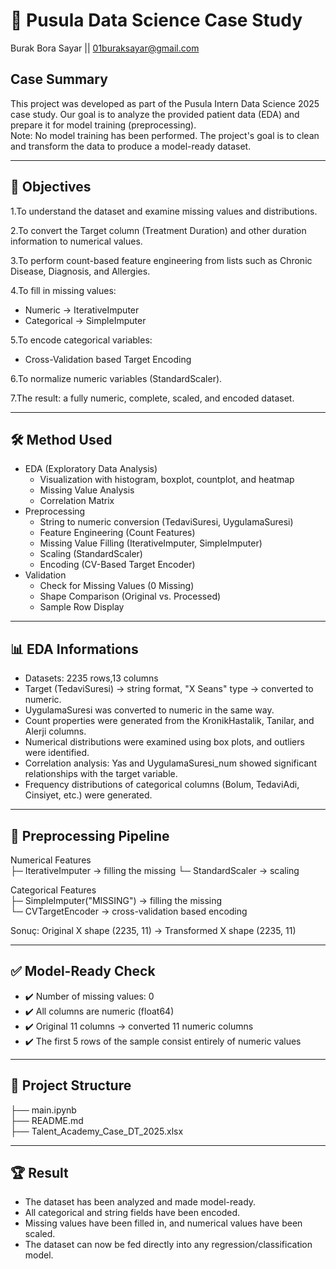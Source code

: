 # 🧠 Pusula Data Science Case Study
Burak Bora Sayar || 01buraksayar@gmail.com
## Case Summary  
This project was developed as part of the Pusula Intern Data Science 2025 case study.
Our goal is to analyze the provided patient data (EDA) and prepare it for model training (preprocessing).  
Note: No model training has been performed.
The project's goal is to clean and transform the data to produce a model-ready dataset.

---

## 🎯 Objectives

1.To understand the dataset and examine missing values ​​and distributions.  

2.To convert the Target column (Treatment Duration) and other duration information to numerical values.  

3.To perform count-based feature engineering from lists such as Chronic Disease, Diagnosis, and Allergies.  

4.To fill in missing values:  
  - Numeric → IterativeImputer  
  - Categorical → SimpleImputer  
    
5.To encode categorical variables:  
  - Cross-Validation based Target Encoding  

6.To normalize numeric variables (StandardScaler).  

7.The result: a fully numeric, complete, scaled, and encoded dataset.  

---

## 🛠 Method Used
- EDA (Exploratory Data Analysis)
  - Visualization with histogram, boxplot, countplot, and heatmap
  - Missing Value Analysis
  - Correlation Matrix
- Preprocessing
  - String to numeric conversion (TedaviSuresi, UygulamaSuresi)
  - Feature Engineering (Count Features)
  - Missing Value Filling (IterativeImputer, SimpleImputer)
  - Scaling (StandardScaler)
  - Encoding (CV-Based Target Encoder)
- Validation
  - Check for Missing Values ​​(0 Missing)
  - Shape Comparison (Original vs. Processed)
  - Sample Row Display
 
---
## 📊 EDA Informations
- Datasets: 2235 rows,13 columns
- Target (TedaviSuresi) → string format, "X Seans" type → converted to numeric.
- UygulamaSuresi was converted to numeric in the same way.
- Count properties were generated from the KronikHastalik, Tanilar, and Alerji columns.
- Numerical distributions were examined using box plots, and outliers were identified.
- Correlation analysis: Yas and UygulamaSuresi_num showed significant relationships with the target variable.
- Frequency distributions of categorical columns (Bolum, TedaviAdi, Cinsiyet, etc.) were generated.

---

## 🧹 Preprocessing Pipeline

Numerical Features  
  ├─ IterativeImputer → filling the missing 
  └─ StandardScaler → scaling  

Categorical Features  
  ├─ SimpleImputer("MISSING") → filling the missing  
  └─ CVTargetEncoder → cross-validation based encoding  

Sonuç: Original X shape (2235, 11) → Transformed X shape (2235, 11)

---
## ✅ Model-Ready Check
  - ✔️ Number of missing values: 0
  - ✔️ All columns are numeric (float64)
  - ✔️ Original 11 columns → converted 11 numeric columns
  - ✔️ The first 5 rows of the sample consist entirely of numeric values

---

## 📂 Project Structure

├── main.ipynb   
├── README.md                 
├── Talent_Academy_Case_DT_2025.xlsx           

---

## 🏆 Result
  - The dataset has been analyzed and made model-ready.
  - All categorical and string fields have been encoded.
  - Missing values ​​have been filled in, and numerical values ​​have been scaled.
  - The dataset can now be fed directly into any regression/classification model.


